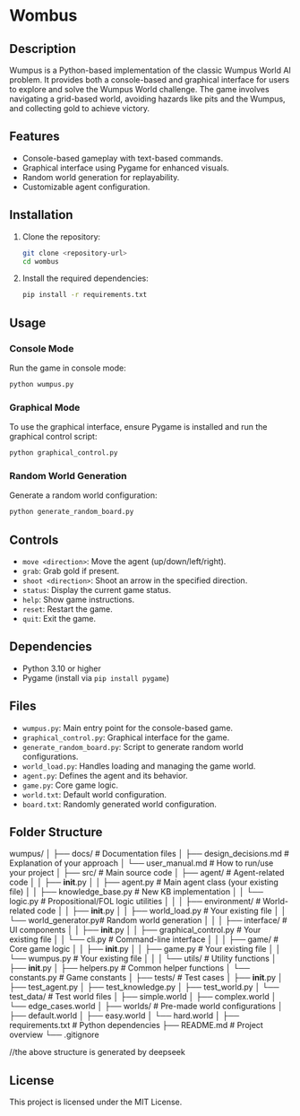 # Wombus
## Description

Wumpus is a Python-based implementation of the classic Wumpus World AI problem. It provides both a console-based and graphical interface for users to explore and solve the Wumpus World challenge. The game involves navigating a grid-based world, avoiding hazards like pits and the Wumpus, and collecting gold to achieve victory.

## Features

-   Console-based gameplay with text-based commands.
-   Graphical interface using Pygame for enhanced visuals.
-   Random world generation for replayability.
-   Customizable agent configuration.

## Installation

1. Clone the repository:
    ```bash
    git clone <repository-url>
    cd wombus
    ```
2. Install the required dependencies:
    ```bash
    pip install -r requirements.txt
    ```

## Usage

### Console Mode

Run the game in console mode:

```bash
python wumpus.py
```

### Graphical Mode

To use the graphical interface, ensure Pygame is installed and run the graphical control script:

```bash
python graphical_control.py
```

### Random World Generation

Generate a random world configuration:

```bash
python generate_random_board.py
```

## Controls

-   `move <direction>`: Move the agent (up/down/left/right).
-   `grab`: Grab gold if present.
-   `shoot <direction>`: Shoot an arrow in the specified direction.
-   `status`: Display the current game status.
-   `help`: Show game instructions.
-   `reset`: Restart the game.
-   `quit`: Exit the game.

## Dependencies

-   Python 3.10 or higher
-   Pygame (install via `pip install pygame`)

## Files

-   `wumpus.py`: Main entry point for the console-based game.
-   `graphical_control.py`: Graphical interface for the game.
-   `generate_random_board.py`: Script to generate random world configurations.
-   `world_load.py`: Handles loading and managing the game world.
-   `agent.py`: Defines the agent and its behavior.
-   `game.py`: Core game logic.
-   `world.txt`: Default world configuration.
-   `board.txt`: Randomly generated world configuration.

## Folder Structure
wumpus/
│
├── docs/                     # Documentation files
│   ├── design_decisions.md    # Explanation of your approach
│   └── user_manual.md        # How to run/use your project
│
├── src/                      # Main source code
│   ├── agent/                # Agent-related code
│   │   ├── __init__.py
│   │   ├── agent.py          # Main agent class (your existing file)
│   │   ├── knowledge_base.py # New KB implementation
│   │   └── logic.py          # Propositional/FOL logic utilities
│   │
│   ├── environment/          # World-related code
│   │   ├── __init__.py
│   │   ├── world_load.py     # Your existing file
│   │   └── world_generator.py# Random world generation
│   │
│   ├── interface/            # UI components
│   │   ├── __init__.py
│   │   ├── graphical_control.py # Your existing file
│   │   └── cli.py           # Command-line interface
│   │
│   ├── game/                 # Core game logic
│   │   ├── __init__.py
│   │   ├── game.py          # Your existing file
│   │   └── wumpus.py        # Your existing file
│   │
│   └── utils/                # Utility functions
│       ├── __init__.py
│       ├── helpers.py       # Common helper functions
│       └── constants.py     # Game constants
│
├── tests/                    # Test cases
│   ├── __init__.py
│   ├── test_agent.py
│   ├── test_knowledge.py
│   ├── test_world.py
│   └── test_data/           # Test world files
│       ├── simple.world
│       ├── complex.world
│       └── edge_cases.world
│
├── worlds/                  # Pre-made world configurations
│   ├── default.world
│   ├── easy.world
│   └── hard.world
│
├── requirements.txt         # Python dependencies
├── README.md               # Project overview
└── .gitignore

//the above structure is generated by deepseek

## License

This project is licensed under the MIT License.
